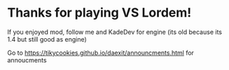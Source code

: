 # Thanks for playing VS Lordem!

If you enjoyed mod, follow me and KadeDev for engine (its old because its 1.4 but still good as engine)

Go to https://tikycookies.github.io/daexit/announcments.html for annoucments
